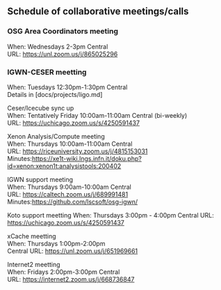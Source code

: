 ## Schedule of collaborative meetings/calls

### OSG Area Coordinators meeting  
When: Wednesdays 2-3pm Central  
URL: https://unl.zoom.us/j/865025296

### IGWN-CESER meetting  
When: Tuesdays 12:30pm-1:30pm Central  
Details in [docs/projects/ligo.md]  


Ceser/Icecube sync up  
When: Tentatively Friday 10:00am-11:00am Central (bi-weekly)  
URL: https://uchicago.zoom.us/s/4250591437

Xenon Analysis/Compute meeting  
When: Thursdays 10:00am-11:00am Central  
URL: https://riceuniversity.zoom.us/j/4815153031  
Minutes:https://xe1t-wiki.lngs.infn.it/doku.php?id=xenon:xenon1t:analysistools:200402 

IGWN support meeting  
When: Thursdays 9:00am-10:00am Central  
URL: https://caltech.zoom.us/j/689991481  
Minutes:https://github.com/lscsoft/osg-igwn/

Koto support meetting 
When: Thursdays 3:00pm - 4:00pm Central 
URL: https://uchicago.zoom.us/s/4250591437

xCache meetting  
When: Thursdays 1:00pm-2:00pm  
Central URL: https://unl.zoom.us/j/651969661

Internet2 meetting  
When: Fridays 2:00pm-3:00pm Central  
URL: https://internet2.zoom.us/j/668736847
